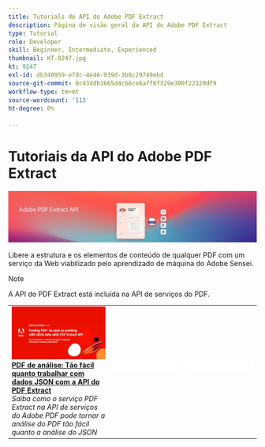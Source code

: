 ```yaml
---
title: Tutorials de API do Adobe PDF Extract
description: Página de visão geral da API do Adobe PDF Extract
type: Tutorial
role: Developer
skill: Beginner, Intermediate, Experienced
thumbnail: KT-9247.jpg
kt: 9247
exl-id: db340959-e7dc-4e46-939d-3b8c29749ebd
source-git-commit: 0c434db1665d4cb6ce6aff6f329e300f22129df9
workflow-type: tm+mt
source-wordcount: '113'
ht-degree: 0%

---
```


# Tutoriais da API do Adobe PDF Extract

![Banner da API incorporada do PDF](../assets/pdfextracthero.jpg)

Libere a estrutura e os elementos de conteúdo de qualquer PDF com um serviço da Web viabilizado pelo aprendizado de máquina do Adobe Sensei.

>[!NOTE]
>
>A API do PDF Extract está incluída na API de serviços do PDF.

<table style="table-layout:fixed">
<tr>
 <td>
   <a href="https://experienceleague.adobe.com/docs/adobe-developers-live-events/events/2021/oct2021/parsing-pdf.html">
      <img alt="PDF de análise: Tão fácil quanto trabalhar com dados JSON com a API do PDF Extract" src="assets/ParsingPDF_1280.png" />
   </a>
    <div>
   <a href="https://experienceleague.adobe.com/docs/adobe-developers-live-events/events/2021/oct2021/parsing-pdf.html"><strong>PDF de análise: Tão fácil quanto trabalhar com dados JSON com a API do PDF Extract</strong></a>
    </div>
    <em>Saiba como o serviço PDF Extract na API de serviços do Adobe PDF pode tornar a análise do PDF tão fácil quanto a análise do JSON</em>
    <br>
  </td>
  <td>
    <img alt="Espaçador" src="../assets/WhiteBanner_Placeholder.png" />
    <div>
    <br>
  </td>
  <td>
    <img alt="Espaçador" src="../assets/WhiteBanner_Placeholder.png" />
    <div>
    <br>
  </td>
</tr>
</table>
